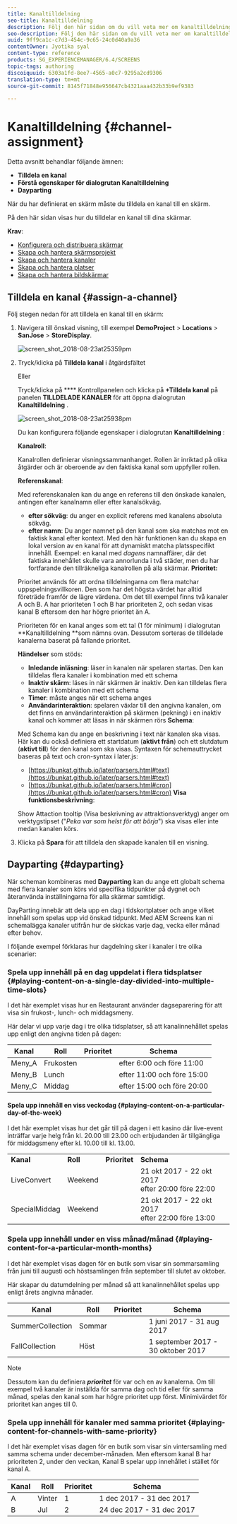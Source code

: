 ```yaml
---
title: Kanaltilldelning
seo-title: Kanaltilldelning
description: Följ den här sidan om du vill veta mer om kanaltilldelning och Dayparting.
seo-description: Följ den här sidan om du vill veta mer om kanaltilldelning och Dayparting.
uuid: 9ff9ca1c-c7d3-454c-9c65-24c0d40a9a36
contentOwner: Jyotika syal
content-type: reference
products: SG_EXPERIENCEMANAGER/6.4/SCREENS
topic-tags: authoring
discoiquuid: 6303a1fd-8ee7-4565-a0c7-9295a2cd9306
translation-type: tm+mt
source-git-commit: 8145f71848e956647cb4321aaa432b33b9ef9383

---
```



# Kanaltilldelning {#channel-assignment}

Detta avsnitt behandlar följande ämnen:

* **Tilldela en kanal**
* **Förstå egenskaper för dialogrutan Kanaltilldelning**
* **Dayparting**

När du har definierat en skärm måste du tilldela en kanal till en skärm.

På den här sidan visas hur du tilldelar en kanal till dina skärmar.

**Krav**:

* [Konfigurera och distribuera skärmar](/help/screens/configuring-screens-introduction.md)
* [Skapa och hantera skärmsprojekt](/help/screens/creating-a-screens-project.md)
* [Skapa och hantera kanaler](/help/screens/managing-channels.md)
* [Skapa och hantera platser](/help/screens/managing-locations.md)
* [Skapa och hantera bildskärmar](/help/screens/managing-displays.md)

## Tilldela en kanal {#assign-a-channel}

Följ stegen nedan för att tilldela en kanal till en skärm:

1. Navigera till önskad visning, till exempel **DemoProject** > **Locations** > **SanJose** > **StoreDisplay**.

   ![screen_shot_2018-08-23at25359pm](assets/screen_shot_2018-08-23at25359pm.png)

1. Tryck/klicka på **Tilldela kanal** i åtgärdsfältet

   Eller

   Tryck/klicka på **** Kontrollpanelen och klicka på **+Tilldela kanal** på panelen **TILLDELADE KANALER** för att öppna dialogrutan **Kanaltilldelning** .

   ![screen_shot_2018-08-23at25938pm](assets/screen_shot_2018-08-23at25938pm.png)

   Du kan konfigurera följande egenskaper i dialogrutan **Kanaltilldelning** :

   **Kanalroll**:

   Kanalrollen definierar visningssammanhanget. Rollen är inriktad på olika åtgärder och är oberoende av den faktiska kanal som uppfyller rollen.

   **Referenskanal**:

   Med referenskanalen kan du ange en referens till den önskade kanalen, antingen efter kanalnamn eller efter kanalsökväg.

   * **efter sökväg**: du anger en explicit referens med kanalens absoluta sökväg.
   * **efter namn**: Du anger namnet på den kanal som ska matchas mot en faktisk kanal efter kontext. Med den här funktionen kan du skapa en lokal version av en kanal för att dynamiskt matcha platsspecifikt innehåll. Exempel: en kanal med *dagens* namnaffärer, där det faktiska innehållet skulle vara annorlunda i två städer, men du har fortfarande den tillräkneliga kanalrollen på alla skärmar.
   **Prioritet:**

   Prioritet används för att ordna tilldelningarna om flera matchar uppspelningsvillkoren. Den som har det högsta värdet har alltid företräde framför de lägre värdena. Om det till exempel finns två kanaler A och B. A har prioriteten 1 och B har prioriteten 2, och sedan visas kanal B eftersom den har högre prioritet än A.

   Prioriteten för en kanal anges som ett tal (1 för minimum) i dialogrutan **Kanaltilldelning **som nämns ovan. Dessutom sorteras de tilldelade kanalerna baserat på fallande prioritet.

   **Händelser** som stöds:

   * **Inledande inläsning**: läser in kanalen när spelaren startas. Den kan tilldelas flera kanaler i kombination med ett schema
   * **Inaktiv skärm**: läses in när skärmen är inaktiv. Den kan tilldelas flera kanaler i kombination med ett schema
   * **Timer**: måste anges när ett schema anges
   * **Användarinteraktion**: spelaren växlar till den angivna kanalen, om det finns en användarinteraktion på skärmen (pekning) i en inaktiv kanal och kommer att läsas in när skärmen rörs
   **Schema**:

   Med Schema kan du ange en beskrivning i text när kanalen ska visas. Här kan du också definiera ett startdatum (**aktivt från**) och ett slutdatum (**aktivt till**) för den kanal som ska visas. Syntaxen för schemauttrycket baseras på text och cron-syntax i later.js:

   * [https://bunkat.github.io/later/parsers.html#text](https://bunkat.github.io/later/parsers.html#text)
   * [https://bunkat.github.io/later/parsers.html#cron](https://bunkat.github.io/later/parsers.html#cron)
   **Visa funktionsbeskrivning**:

   Show Attaction tooltip (Visa beskrivning av attraktionsverktyg) anger om verktygstipset (&quot;*Peka var som helst för att börja*&quot;) ska visas eller inte medan kanalen körs.

1. Klicka på **Spara** för att tilldela den skapade kanalen till en visning.

## Dayparting {#dayparting}

När scheman kombineras med **Dayparting** kan du ange ett globalt schema med flera kanaler som körs vid specifika tidpunkter på dygnet och återanvända inställningarna för alla skärmar samtidigt.

DayParting innebär att dela upp en dag i tidskortplatser och ange vilket innehåll som spelas upp vid önskad tidpunkt. Med AEM Screens kan ni schemalägga kanaler utifrån hur de skickas varje dag, vecka eller månad efter behov.

I följande exempel förklaras hur dagdelning sker i kanaler i tre olika scenarier:

### Spela upp innehåll på en dag uppdelat i flera tidsplatser {#playing-content-on-a-single-day-divided-into-multiple-time-slots}

I det här exemplet visas hur en Restaurant använder dagseparering för att visa sin frukost-, lunch- och middagsmeny.

Här delar vi upp varje dag i tre olika tidsplatser, så att kanalinnehållet spelas upp enligt den angivna tiden på dagen:

| **Kanal** | **Roll** | **Prioritet** | **Schema** |
|---|---|---|---|
| Meny_A | Frukosten |  | efter 6:00 och före 11:00 |
| Meny_B | Lunch |  | efter 11:00 och före 15:00 |
| Meny_C | Middag |  | efter 15:00 och före 20:00 |

#### Spela upp innehåll en viss veckodag {#playing-content-on-a-particular-day-of-the-week}

I det här exemplet visas hur det går till på dagen i ett kasino där live-event inträffar varje helg från kl. 20.00 till 23.00 och erbjudanden är tillgängliga för middagsmeny efter kl. 10.00 till kl. 13.00.

<table> 
 <tbody> 
  <tr> 
   <td><strong>Kanal</strong></td> 
   <td><strong>Roll</strong></td> 
   <td><strong>Prioritet</strong></td> 
   <td><strong>Schema</strong></td> 
  </tr> 
  <tr> 
   <td>LiveConvert</td> 
   <td>Weekend</td> 
   <td> </td> 
   <td>21 okt 2017 - 22 okt 2017 <br /> efter 20:00 före 22:00</td> 
  </tr> 
  <tr> 
   <td>SpecialMiddag</td> 
   <td>Weekend</td> 
   <td> </td> 
   <td>21 okt 2017 - 22 okt 2017 <br /> efter 22:00 före 13:00</td> 
  </tr> 
 </tbody> 
</table>

### Spela upp innehåll under en viss månad/månad {#playing-content-for-a-particular-month-months}

I det här exemplet visas dagen för en butik som visar sin sommarsamling från juni till augusti och höstsamlingen från september till slutet av oktober.

Här skapar du datumdelning per månad så att kanalinnehållet spelas upp enligt årets angivna månader.

| **Kanal** | **Roll** | **Prioritet** | **Schema** |
|---|---|---|---|
| SummerCollection | Sommar |  | 1 juni 2017 - 31 aug 2017 |
| FallCollection | Höst |  | 1 september 2017 - 30 oktober 2017 |

>[!NOTE]
>
>Dessutom kan du definiera ***prioritet*** för var och en av kanalerna. Om till exempel två kanaler är inställda för samma dag och tid eller för samma månad, spelas den kanal som har högre prioritet upp först. Minimivärdet för prioritet kan anges till 0.

### Spela upp innehåll för kanaler med samma prioritet {#playing-content-for-channels-with-same-priority}

I det här exemplet visas dagen för en butik som visar sin vintersamling med samma schema under december-månaden. Men eftersom kanal B har prioriteten 2, under den veckan, Kanal B spelar upp innehållet i stället för kanal A.

| **Kanal** | **Roll** | **Prioritet** | **Schema** |
|---|---|---|---|
| A | Vinter | 1 | 1 dec 2017 - 31 dec 2017 |
| B | Jul | 2 | 24 dec 2017 - 31 dec 2017 |

